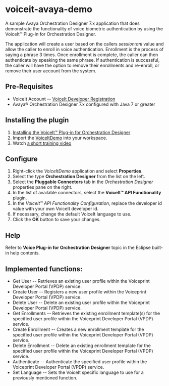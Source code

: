 # voiceit-avaya-demo

A sample Avaya Orchestration Designer 7.x application that does demonstrate the functionality of voice biometric authentication by
using the VoiceIt&trade; Plug-in for Orchestration Designer.

The application will create a user based on the callers *session:ani* value and allow the caller to enroll in voice authentication.
Enrollment is the process of saying a phrase 3 times. Once enrollment is complete, the caller can then authenticate by speaking the
same phrase. If authentication is successful, the caller will have the option to remove their enrollments and re-enroll, or remove
their user account from the system.

## Pre-Requisites

- VoiceIt Account -- [VoiceIt Developer Registration](https://siv.voiceprintportal.com/getDeveloperID.jsp)
- Avaya&reg; Orchestration Designer 7.x configured with Java 7 or greater

## Installing the plugin

1. [Installing the VoiceIt&trade; Plug-in for Orchestration Designer](http://voiceit.tech/avayainstall/)
2. Import the [VoiceItDemo](https://github.com/voiceittech/voiceit-avaya-demo/archive/master.zip) into your workspace.
3. Watch [a short training video](https://youtu.be/A3HdESzKa8Y)

## Configure

1. Right-click the *VoiceItDemo* application and select **Properties**.
2. Select the type **Orchestration Designer** from the list on the left.
3. Select the **Pluggable Connectors** tab in the *Orchestration Designer* properties pane on the right.
4. In the list of available connectors, select the **VoiceIt&trade; API Functionality** plugin.
5. In the *VoiceIt&trade; API Functionality Configuration*, replace the developer id value with your own VoiceIt developer id.
6. If necessary, change the default VoiceIt language to use. 
6. Click the **OK** button to save your changes.

## Help

Refer to **Voice Plug-in for Orchestration Designer** topic in the Eclipse built-in help contents.

## Implemented functions:

- Get User -- Retrieves an existing user profile within the Voiceprint Developer Portal (VPDP) service.
- Create User -- Registers a new user profile within the Voiceprint Developer Portal (VPDP) service.
- Delete User -- Delete an existing user profile within the Voiceprint Developer Portal (VPDP) service.
- Get Enrollments -- Retrieves the existing enrollment template(s) for the specified user profile within the Voiceprint Developer Portal (VPDP) service.
- Create Enrollment -- Creates a new enrollment template for the specified user profile within the Voiceprint Developer Portal (VPDP) service.
- Delete Enrollment -- Delete an existing enrollment template for the specified user profile within the Voiceprint Developer Portal (VPDP) service.
- Authenticate -- Authenticate the specified user profile within the Voiceprint Developer Portal (VPDP) service.
- Set Language -- Sets the VoiceIt specific language to use for a previously mentioned function.
